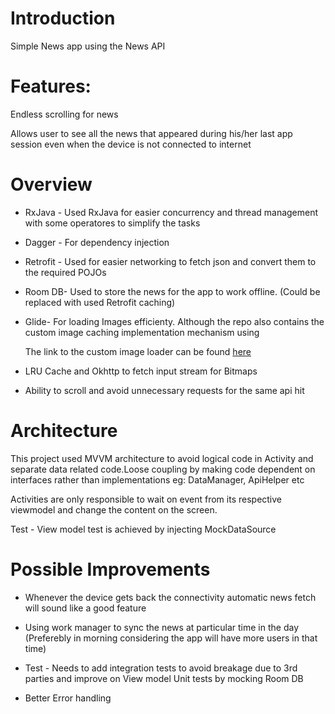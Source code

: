 # Introduction
Simple News app using the News API

# Features:
Endless scrolling for news

Allows user to see all the news that appeared during his/her last app session even when the device is not connected to internet

# Overview

* RxJava - Used RxJava for easier concurrency and thread management with some operatores to simplify the tasks

* Dagger - For dependency injection 

* Retrofit - Used for easier networking to fetch json and convert them to the required POJOs

* Room DB- Used to store the news for the app to work offline. (Could be replaced with used Retrofit caching)

* Glide- For loading Images efficienty. Although the repo also contains the custom image caching implementation mechanism using
  
  The link to the custom image loader can be found [here](https://github.com/jyotid/news_app_grab_interview/blob/master/app/src/main/java/com/grab/news/data/imageloader/DefaultImageLoader.kt)

* LRU Cache and Okhttp to fetch input stream for Bitmaps

* Ability to scroll and  avoid unnecessary requests for the same api hit

# Architecture

This project used MVVM architecture to avoid logical code in Activity and separate data related code.Loose coupling by making code dependent on interfaces rather than implementations eg: DataManager, ApiHelper etc

Activities are only responsible to wait on event from its respective viewmodel and change the content on the screen.

Test - View model test is achieved by injecting MockDataSource

# Possible Improvements

* Whenever the device gets back the connectivity automatic news fetch will sound like a good feature

* Using work manager to sync the news at particular time in the day (Preferebly in morning considering the app will have more users in that time)

* Test - Needs to add integration tests to avoid breakage due to 3rd parties and improve on View model Unit tests by mocking Room DB

* Better Error handling 














